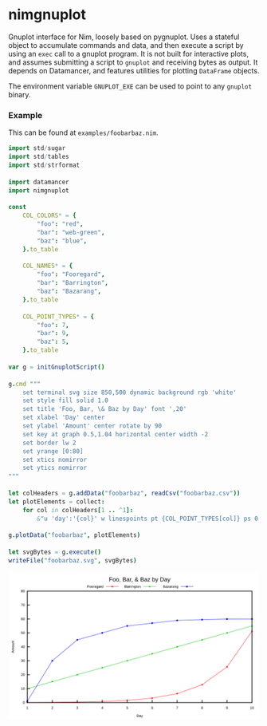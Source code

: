 # nimgnuplot

Gnuplot interface for Nim, loosely based on pygnuplot. Uses a stateful object to accumulate commands and data, and then execute a script by using an `exec` call to a gnuplot program. It is not built for interactive plots, and assumes submitting a script to `gnuplot` and receiving bytes as output. It depends on Datamancer, and features utilities for plotting `DataFrame` objects.

The environment variable `GNUPLOT_EXE` can be used to point to any `gnuplot` binary.

### Example

This can be found at `examples/foobarbaz.nim`. 

```nim
import std/sugar
import std/tables
import std/strformat

import datamancer
import nimgnuplot

const
    COL_COLORS* = {
        "foo": "red",
        "bar": "web-green",
        "baz": "blue",
    }.to_table

    COL_NAMES* = {
        "foo": "Fooregard",
        "bar": "Barrington",
        "baz": "Bazarang",
    }.to_table

    COL_POINT_TYPES* = {
        "foo": 7,
        "bar": 9,
        "baz": 5,
    }.to_table

var g = initGnuplotScript()

g.cmd """
    set terminal svg size 850,500 dynamic background rgb 'white'
    set style fill solid 1.0
    set title 'Foo, Bar, \& Baz by Day' font ',20'
    set xlabel 'Day' center
    set ylabel 'Amount' center rotate by 90
    set key at graph 0.5,1.04 horizontal center width -2
    set border lw 2
    set yrange [0:80]
    set xtics nomirror
    set ytics nomirror
"""

let colHeaders = g.addData("foobarbaz", readCsv("foobarbaz.csv"))
let plotElements = collect:
    for col in colHeaders[1 .. ^1]:
        &"u 'day':'{col}' w linespoints pt {COL_POINT_TYPES[col]} ps 0.5 lc rgb '{COL_COLORS[col]}' title '{COL_NAMES[col]}'"

g.plotData("foobarbaz", plotElements)

let svgBytes = g.execute()
writeFile("foobarbaz.svg", svgBytes)
```

![foobarbaz](examples/foobarbaz.svg)

